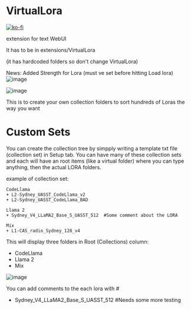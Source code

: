 # VirtualLora

[![ko-fi](https://ko-fi.com/img/githubbutton_sm.svg)](https://ko-fi.com/Q5Q5MOB4M)

extension for text WebUI

It has to be in extensions/VirtualLora

(it has hardcoded folders so don't change VirtualLora)

News: Added Strength for Lora (must ve set before hitting Load lora)
![image](https://github.com/user-attachments/assets/5de205bb-890c-4299-919f-6332bf068de8)


![image](https://github.com/FartyPants/VirtualLora/assets/23346289/2aa0d0d6-7288-4179-99e7-d8e60c8187be)

This is to create your own collection folders to sort hundreds of Loras the way you want

# Custom Sets

You can create the collection tree by simpply writing a template txt file (collection set) in Setup tab. You can have many of these collection sets and each will have an root items (like a virtual folder) where you can type anything, then the actual LORA folders.

example of collection set:

```
CodeLlama
+ L2-Sydney_UASST_CodeLlama_v2
+ L2-Sydney_UASST_CodeLlama_BAD

Llama 2
+ Sydney_V4_LLaMA2_Base_S_UASST_512  #Some comment about the LORA

Mix
+ L1-CAS_radio_Sydney_128_v4
```
This will display three folders in Root (Collections) column:

- CodeLlama
- Llama 2
- Mix

![image](https://github.com/FartyPants/VirtualLora/assets/23346289/c952ab9e-0113-4213-99a5-5c8bee4e9543)

You can add comments to the each lora with # 

+ Sydney_V4_LLaMA2_Base_S_UASST_512  #Needs some more testing



